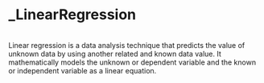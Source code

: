 # _LinearRegression
<br>
Linear regression is a data analysis technique that predicts the value of unknown data by using another related and known data value. It mathematically models the unknown or dependent variable and the known or independent variable as a linear equation.
